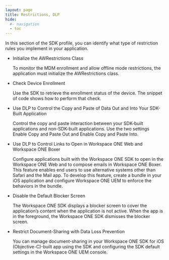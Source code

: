 ```yaml
---
layout: page
title: Restrictions, DLP
hide:
  #- navigation
  - toc
---
```


In this section of the SDK profile, you can identify what type of restriction rules you implement in your application.

* Initialize the AWRestrictions Class
  
  To monitor the MDM enrollment and allow offline mode restrictions, the application must initialize the AWRestrictions class.
* Check Device Enrollment
  
  Use the SDK to retrieve the enrollment status of the device. The snippet of code shows how to perform that check.
* Use DLP to Control the Copy and Paste of Data Out and Into Your SDK-Built Application
  
  Control the copy and paste interaction between your SDK-built applications and non-SDK-built applications. Use the two settings Enable Copy and Paste Out and Enable Copy and Paste Into.
* Use DLP to Control Links to Open in Workspace ONE Web and Workspace ONE Boxer
  
  Configure applications built with the Workspace ONE SDK to open in the Workspace ONE Web and to compose emails in Workspace ONE Boxer. This feature enables end users to use alternative systems other than Safari and the Mail app. To develop this feature, create a bundle in your iOS application and configure Workspace ONE UEM to enforce the behaviors in the bundle.
* Disable the Default Blocker Screen
  
  The Workspace ONE SDK displays a blocker screen to cover the application’s content when the application is not active. When the app is in the foreground, the Workspace ONE SDK dismisses the blocker screen.
* Restrict Document-Sharing with Data Loss Prevention
  
  You can manage document-sharing in your Workspace ONE SDK for iOS (Objective-C)-built app using the SDK and configuring the SDK default settings in the Workspace ONE UEM console.
